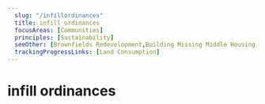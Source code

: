 ```yaml
---
  slug: "/infillordinances"
  title: infill ordinances                                                                                                                                                                                                        
  focusAreas: [Communities]
  principles: [Sustainability]
  seeOther: [Brownfields Redevelopment,Building Missing Middle Housing,]
  trackingProgressLinks: [Land Consumption]
---
```

# infill ordinances